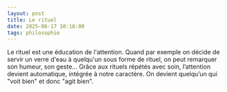 ```yaml
---
layout: post
title: Le rituel
date: 2025-06-17 10:18:00
tags: philosophie
---
```


Le rituel est une éducation de l'attention. Quand par exemple on décide de servir un verre d'eau à quelqu'un sous forme de rituel, on peut remarquer son humeur, son geste… Grâce aux rituels répétés avec soin, l’attention devient automatique, intégrée à notre caractère. On devient quelqu’un qui "voit bien" et donc "agit bien".
